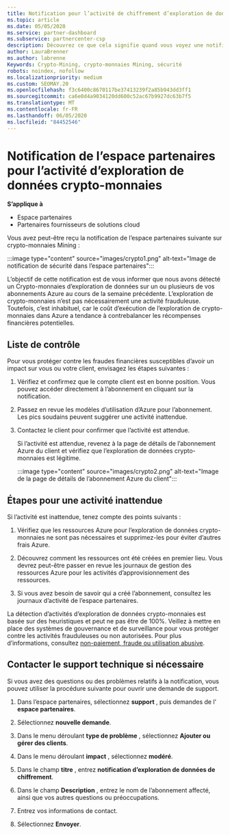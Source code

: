 ```yaml
---
title: Notification pour l’activité de chiffrement d’exploration de données
ms.topic: article
ms.date: 05/05/2020
ms.service: partner-dashboard
ms.subservice: partnercenter-csp
description: Découvrez ce que cela signifie quand vous voyez une notification sur l’crypto-monnaies d’exploration de données potentiel (ou l’exploration de données de chiffrement) sur un ou plusieurs de vos abonnements Azure.
author: LauraBrenner
ms.author: labrenne
Keywords: Crypto-Mining, crypto-monnaies Mining, sécurité
robots: noindex, nofollow
ms.localizationpriority: medium
ms.custom: SEOMAY.20
ms.openlocfilehash: f3c6400c8670117be37413239f2a85b943dd3ff1
ms.sourcegitcommit: ca6e0d4a9034120dd600c52ac67b9927dc63b7f5
ms.translationtype: MT
ms.contentlocale: fr-FR
ms.lasthandoff: 06/05/2020
ms.locfileid: "84452546"
---
```

# <a name="partner-center-notification-for-cryptocurrency-mining-activity"></a>Notification de l’espace partenaires pour l’activité d’exploration de données crypto-monnaies

**S’applique à**

-  Espace partenaires
-  Partenaires fournisseurs de solutions cloud

Vous avez peut-être reçu la notification de l’espace partenaires suivante sur crypto-monnaies Mining :

:::image type="content" source="images/crypto1.png" alt-text="Image de notification de sécurité dans l’espace partenaires":::

L’objectif de cette notification est de vous informer que nous avons détecté un Crypto-monnaies d’exploration de données sur un ou plusieurs de vos abonnements Azure au cours de la semaine précédente. L’exploration de crypto-monnaies n’est pas nécessairement une activité frauduleuse. Toutefois, c’est inhabituel, car le coût d’exécution de l’exploration de crypto-monnaies dans Azure a tendance à contrebalancer les récompenses financières potentielles.

## <a name="checklist"></a>Liste de contrôle

Pour vous protéger contre les fraudes financières susceptibles d’avoir un impact sur vous ou votre client, envisagez les étapes suivantes :

1. Vérifiez et confirmez que le compte client est en bonne position. Vous pouvez accéder directement à l’abonnement en cliquant sur la notification.

2. Passez en revue les modèles d’utilisation d’Azure pour l’abonnement. Les pics soudains peuvent suggérer une activité inattendue.

3. Contactez le client pour confirmer que l’activité est attendue.

   Si l’activité est attendue, revenez à la page de détails de l’abonnement Azure du client et vérifiez que l’exploration de données crypto-monnaies est légitime.

   :::image type="content" source="images/crypto2.png" alt-text="Image de la page de détails de l’abonnement Azure du client":::

## <a name="steps-for-unexpected-activity"></a>Étapes pour une activité inattendue

Si l’activité est inattendue, tenez compte des points suivants :

1. Vérifiez que les ressources Azure pour l’exploration de données crypto-monnaies ne sont pas nécessaires et supprimez-les pour éviter d’autres frais Azure.

2. Découvrez comment les ressources ont été créées en premier lieu. Vous devrez peut-être passer en revue les journaux de gestion des ressources Azure pour les activités d’approvisionnement des ressources.

3. Si vous avez besoin de savoir qui a créé l’abonnement, consultez les journaux d’activité de l’espace partenaires.

La détection d’activités d’exploration de données crypto-monnaies est basée sur des heuristiques et peut ne pas être de 100%. Veillez à mettre en place des systèmes de gouvernance et de surveillance pour vous protéger contre les activités frauduleuses ou non autorisées. Pour plus d’informations, consultez [non-paiement, fraude ou utilisation abusive](https://docs.microsoft.com/partner-center/non-payment--fraud--or-misuse).

## <a name="contact-support-if-needed"></a>Contacter le support technique si nécessaire

Si vous avez des questions ou des problèmes relatifs à la notification, vous pouvez utiliser la procédure suivante pour ouvrir une demande de support.

1. Dans l’espace partenaires, sélectionnez **support** , puis demandes de l' **espace partenaires**.

2. Sélectionnez **nouvelle demande**. 

3. Dans le menu déroulant **type de problème** , sélectionnez **Ajouter ou gérer des clients**.

4. Dans le menu déroulant **impact** , sélectionnez **modéré**.

5. Dans le champ **titre** , entrez **notification d’exploration de données de chiffrement**.

6. Dans le champ **Description** , entrez le nom de l’abonnement affecté, ainsi que vos autres questions ou préoccupations.

7. Entrez vos informations de contact.

8. Sélectionnez **Envoyer**.
